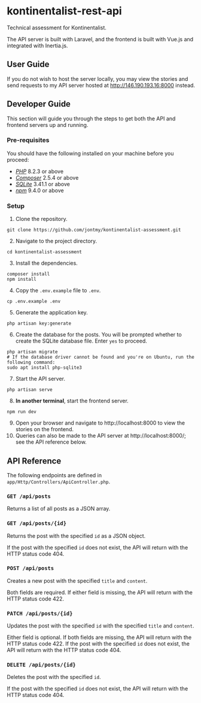 # kontinentalist-rest-api

Technical assessment for Kontinentalist.

The API server is built with Laravel, and the frontend is built with Vue.js and integrated with Inertia.js. 

## User Guide
If you do not wish to host the server locally, you may view the stories and send requests to my API server hosted
at http://146.190.193.16:8000 instead.

## Developer Guide
This section will guide you through the steps to get both the API and frontend servers up and running.

### Pre-requisites
You should have the following installed on your machine before you proceed:
- [*PHP*](https://www.php.net/manual/en/install.php) 8.2.3 or above
- [*Composer*](https://getcomposer.org/download/) 2.5.4 or above
- [*SQLite*](https://www.sqlite.org/download.html) 3.41.1 or above
- [*npm*](https://docs.npmjs.com/downloading-and-installing-node-js-and-npm) 9.4.0 or above

### Setup
1. Clone the repository.
```
git clone https://github.com/jontmy/kontinentalist-assessment.git
```
2. Navigate to the project directory.
```
cd kontinentalist-assessment
```
3. Install the dependencies.
```
composer install
npm install
```
4. Copy the `.env.example` file to `.env`.
```
cp .env.example .env
```
5. Generate the application key.
```
php artisan key:generate
```
6. Create the database for the posts. You will be prompted whether to create the SQLite database
   file. Enter `yes` to proceed.
```
php artisan migrate
# If the database driver cannot be found and you're on Ubuntu, run the following command:
sudo apt install php-sqlite3
```
7. Start the API server.
```
php artisan serve
```
8. **In another terminal**, start the frontend server.
```
npm run dev
```
9. Open your browser and navigate to http://localhost:8000 to view the stories on the frontend.
10. Queries can also be made to the API server at http://localhost:8000/; see the API reference below.

## API Reference
The following endpoints are defined in `app/Http/Controllers/ApiController.php`.

### `GET /api/posts`
Returns a list of all posts as a JSON array.

### `GET /api/posts/{id}`
Returns the post with the specified `id` as a JSON object.

If the post with the specified `id` does not exist, the API will return with the HTTP status code 404.

### `POST /api/posts`
Creates a new post with the specified `title` and `content`.

Both fields are required. If either field is missing, the API will return with the HTTP status code 422.

### `PATCH /api/posts/{id}`
Updates the post with the specified `id` with the specified `title` and `content`.

Either field is optional. If both fields are missing, the API will return with the HTTP status code 422.
If the post with the specified `id` does not exist, the API will return with the HTTP status code 404.

### `DELETE /api/posts/{id}`
Deletes the post with the specified `id`.

If the post with the specified `id` does not exist, the API will return with the HTTP status code 404.
